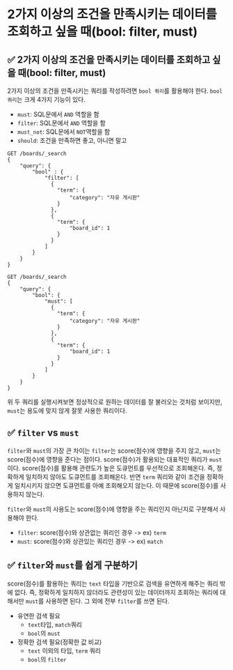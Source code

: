 # 2가지 이상의 조건을 만족시키는 데이터를 조회하고 싶을 때(bool: filter, must)
## ✅ 2가지 이상의 조건을 만족시키는 데이터를 조회하고 싶을 때(bool: filter, must)
2가지 이상의 조건을 만족시키는 쿼리를 작성하려면 `bool 쿼리`를 활용해야 한다. `bool 쿼리`는 크게 4가지 기능이 있다.
* `must`: SQL문에서 `AND` 역할을 함
* `filter`: SQL문에서 `AND` 역할을 함
* `must_not`: SQL문에서 `NOT`역할을 함
* `should`: 조건을 만족하면 좋고, 아니면 말고

```
GET /boards/_search
{
    "query": {
        "bool" : {
            "filter": [
              {
                "term": {
                    "category": "자유 게시판"
                }
              },
              {
                "term": {
                    "board_id": 1
                }
              }
            ]
        }
    }
}

GET /boards/_search
{
    "query": {
        "bool": {
            "must": [
              {
                "term": {
                    "category": "자유 게시판"
                }
              },
              {
                "term": {
                    "board_id": 1
                }
              }
            ]
        }
    }
}
```
위 두 쿼리를 실행시켜보면 정상적으로 원하는 데이터를 잘 불러오는 것처럼 보이지만, `must`는 용도에 맞지 않게 잘못 사용한 쿼리이다.

## ✅ `filter` vs `must`
`filter`와 `must`의 가장 큰 차이는 `filter`는 score(점수)에 영향을 주지 않고, `must`는 score(점수)에 영향을 준다는 점이다.
score(점수)가 활용되는 대표적인 쿼리가 `must`이다. score(점수)를 활용해 관련도가 높은 도큐먼트를 우선적으로 조회해온다.
즉, 정확하게 일치하지 않아도 도큐먼트를 조회해온다. 반면 `term` 쿼리와 같이 조건을 정확하게 일치시키지 않으면 도큐먼트를 아예 조회해오지 않는다.
이 때문에 score(점수)를 사용하지 않는다.

`filter`와 `must`의 사용도는 score(점수)에 영향을 주는 쿼리인지 아닌지로 구분해서 사용해야 한다.
* `filter`: score(점수)와 상관없는 쿼리인 경우 -> ex) `term`
* `must`: score(점수)와 상관있는 쿼리인 경우 -> ex) `match`

## ✅ `filter`와 `must`를 쉽게 구분하기
score(점수)를 활용하는 쿼리는 `text` 타입을 기반으로 검색을 유연하게 해주는 쿼리 밖에 없다.
즉, 정확하게 일치하지 않더라도 관련성이 있는 데이터까지 조회하는 쿼리에 대해서만 `must`를 사용하면 된다. 그 외에 전부 `filter`를 쓰면 된다.

* 유연한 검색 필요
  * `text`타입, `match`쿼리
  * `bool`의 `must`
* 정확한 검색 필요(정확한 값 비교)
  * `text` 이외의 타입, `term` 쿼리
  * `bool`의 `filter`